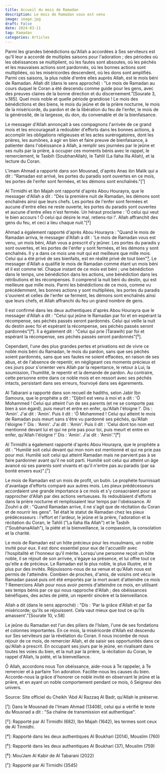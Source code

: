 ```yaml
---
title: Accueil du mois de Ramadan 
description: Le mois de Ramadan vous est venu
image: image.jpg
draft: False
date: 2024-03-11
tag: Ramadan
categories: Articles
---
```


Parmi les grandes bénédictions qu'Allah a accordées à Ses serviteurs est qu'Il leur a accordé de multiples saisons pour l'adoration ; des périodes où les obéissances se multiplient, où les fautes sont absoutes, où les péchés et les mauvaises actions sont pardonnés, où les bonnes actions sont multipliées, où les miséricordes descendent, où les dons sont amplifiés. Parmi ces saisons, la plus noble d'entre elles auprès Allah, est le mois béni de Ramadan.  Allah dit (dans le sens approché) : "Le mois de Ramadan au cours duquel le Coran a été descendu comme guide pour les gens, avec des preuves claires de la bonne direction et du discernement."[Sourate 3, v.185]. Quel mois noble et quelle période grandiose ! Le mois des bénédictions et des biens, le mois du jeûne et de la prière nocturne, le mois de la miséricorde, du pardon et de la libération du feu de l'enfer, le mois de la générosité, de la largesse, du don, du convenable et de la bienfaisance.

Le messager d'Allah annonçait à ses compagnons l'arrivée de ce grand mois et les encourageait à redoubler d'efforts dans les bonnes actions, à accomplir les obligations religieuses et les actes surérogatoires, dont les prières, les aumônes, à agir en bien et faire preuve de bienfaisance, à patienter dans l'obéissance à Allah, à remplir ses journées par le jeûne et ses nuits par la prière, à occuper ces moments bénis avec le rappel, le remerciement, le Tasbih (SoubhanAllah), le Tahlil (La Ilaha Illa Allah), et la lecture du Coran.

L'imam Ahmad a rapporté dans son Mousnad, d'après Anas ibn Malik qui a dit : "Ramadan est arrivé, les portes du paradis sont ouvertes en ce mois, les portes de l'enfer sont fermées, et les démons sont enchaînés."[¹]

Al Tirmidhi et Ibn Majah ont rapporté d'après Abou Hourayra, que le messager d'Allah a dit : "Dès la première nuit de Ramadan, les démons sont enchaînés ainsi que leurs chefs. Les portes de l'enfer sont fermées et aucune d'entre elles ne reste ouverte, les portes du paradis sont ouvertes et aucune d'entre elles n'est fermée. Un héraut proclame : 'Ô celui qui veut le bien accours ! Ô celui qui désire le mal, retiens-toi !'. Allah affranchit des gens du feu,  et ceci a lieu chaque nuit."[²]

Ahmad a également rapporté d'après Abou Hourayra : "Quand le mois de Ramadan arriva, le messager d'Allah a dit : 'Le mois de Ramadan vous est venu, un mois béni, Allah vous a prescrit d'y jeûner. Les portes du paradis y sont ouvertes, et les portes de l'enfer y sont fermées, et les démons y sont enchaînés. Il y a dans ce mois une nuit qui est meilleure que mille mois. Celui qui a été privé de ses bienfaits, est en réalité privé de tout bien"[³]. Le messager d'Allah a qualifié le mois de Ramadan comme étant un mois béni et il est comme tel. Chaque instant de ce mois est béni ; une bénédiction dans le temps, une bénédiction dans les actions, une bénédiction dans les rétributions et les récompenses. Il comprend la nuit béni du destin, qui est meilleure que mille mois. Parmi les bénédictions de ce mois, comme vu précédemment, les bonnes actions y sont multipliées, les portes du paradis s'ouvrent et celles de l'enfer se ferment, les démons sont enchaînés ainsi que leurs chefs, et Allah affranchi du feu un grand nombre de gens.

Il est confirmé dans les deux authentiques d'après Abou Hourayra que le messager d'Allah a dit : "Celui qui jeûne le Ramadan par foi et en espérant la récompense, ses péchés passés seront pardonnés. Celui qui veille la nuit du destin avec foi et espérant la récompense, ses péchés passés seront pardonnés"[⁴]. Il a également dit : "Celui qui prie (Tarawih) par foi et espérant la récompense, ses péchés passés seront pardonnés"[⁵].

Cependant, l'une des plus grandes pertes et privations est de vivre ce noble mois béni du Ramadan, le mois du pardon, sans que ses péchés soient pardonnés, sans que ses fautes ne soient effacées, en raison de ses abus, et de l'absence de repentir, en négligeant ces moments précieux et ces jours pour s'orienter vers Allah par la repentance, le retour à Lui, la soumission, l'humilité, le repentir et la demande de pardon. Au contraire, cette personne entre dans ce noble mois et en ressort avec ses péchés intacts, persistant dans ses erreurs, fourvoyé dans ses égarements.

Al Tabarani a rapporté dans son recueil de hadiths, selon Jabir Ibn Samoura, que le prophète a dit : "Djibril est venu à moi et a dit : 'Ô Mohammed ! Celui qui atteint l'un de ses parents (et ne se comporte pas bien à son égard), puis meurt et entre en enfer, qu'Allah l'éloigne !'. Dis : 'Amin'. J'ai dit : 'Amin'. Puis il dit : 'Ô Mohammed ! Celui qui atteint le mois de Ramadan puis meurt sans s'être vu pardonné ses péchés, qu'Allah l'éloigne !' Dis : 'Amin'. J'ai dit : 'Amin'. Puis il dit : 'Celui dont ton nom est mentionné devant lui et qui ne prie pas pour toi, puis meurt et entre en enfer, qu'Allah l'éloigne !' Dis : 'Amin'. J'ai dit : 'Amin'."[⁶]

Al Tirmidhi a également rapporté d'après Abou Hourayra, que le prophète a dit : "Humilié soit celui devant qui mon nom est mentionné et qui ne prie pas pour moi. Humilié soit celui qui atteint Ramadan mais ne parvient pas à se faire pardonner avant qu'il ne soit parti. Humilié soit celui qui atteint un âge avancé où ses parents sont vivants et qu'il n'entre pas au paradis (par sa bonté envers eux)".[⁷]

Le mois de Ramadan est un mois de profit, un butin. Le prophète fournissait d'avantage d'efforts comparé aux autres mois. Les pieux prédécesseurs accordaient une grande importance à ce mois et s'y consacraient pour se rapprocher d'Allah par des actions vertueuses. Ils redoublaient d'efforts dans la prière nocturne et remplissaient leur temps par l'obéissance. Al Zouhri a dit : "Quand Ramadan arrive, il ne s'agit que de récitation du Coran et de nourrir les gens". Tel était le statut de Ramadan chez les pieux prédécesseurs : l'effort et l'ardeur, le jeûne et la prière, l'adoration et la récitation du Coran, le Tahlil ("La Ilaha Illa Allah") et le Tasbih ("SoubhanaAllah"), la piété et la bienveillance, la compassion, la consolation et la charité.

Le mois de Ramadan est un hôte précieux pour les musulmans, un noble invité pour eux. Il est donc essentiel pour eux de l'accueillir avec l'hospitalité et l'honneur qu'il mérite. Lorsqu'une personne reçoit un hôte noble, il se réjouit de son arrivée, s'égaye sa présence, et lui offre tout ce qu'elle a de précieux. Le Ramadan est le plus noble, le plus illustre, et le plus pur des invités. Réjouissons-nous de sa venue et qu'Allah nous est permis de l'atteindre. Combien de proches, d'amis, de voisins ont vécu le Ramadan passé puis ont été emportés par la mort avant d'atteindre ce mois ? Remercions Allah pour nous avoir permis d'atteindre ce mois, en utilisant ses temps bénis par ce qui nous rapproche d'Allah ; des obéissances bénéfiques, des actes de piété, un repentir sincère et la bienveillance.

Allah a dit (dans le sens approché) : "Dis : 'Par la grâce d'Allah et par Sa miséricorde; qu'ils se réjouissent. Cela vaut mieux que tout ce qu'ils amassent'."[Sourate 10, v.58]

Le jeûne du Ramadan est l'un des piliers de l'Islam, l'une de ses fondations et colonnes importantes. En ce mois, la miséricorde d'Allah est descendu sur Ses serviteurs par la révélation du Coran. Il nous incombe de nous réjouir de ce mois, de remercier Allah, et de saisir ses opportunités dans ce qu'Allah a prescrit. En occupant ses jours par le jeûne, en rivalisant dans toutes les voies du bien, et la nuit par la prière, la récitation du Coran, le rappel d'Allah, la piété, et la bienveillance.

Ô Allah, accordons nous Ton obéissance, aide-nous à Te rappeler, à Te remercier et à parfaire Ton adoration. Facilite-nous les causes du bien. Accorde-nous la grâce d'honorer ce noble invité en observant le jeûne et la prière, et en ayant un noble comportement pendant ce mois, ô Seigneur des univers.

Source: Site officiel du Cheikh 'Abd Al Razzaq Al Badr, qu'Allah le préserve.

[¹]: Dans le Mousnad de l'Imam Ahmad (13408), celui qui a vérifié le texte du Mousnad a dit : "Sa chaîne de transmission est authentique".

[²]: Rapporté par Al Tirmidhi (682), Ibn Majah (1642), les termes sont ceux de Al Tirmidhi.

[³]: Musnad (9497)

[⁴]: Rapporté dans les deux authentiques Al Boukhari (2014), Mouslim (760)

[⁵]: Rapporté dans les deux authentiques Al Boukhari (37), Mouslim (759)

[⁶]: Mou'Jam Al Kabir de Al Tabarani (2022)

[⁷]: Rapporté par Al Tirmidhi (3545)
